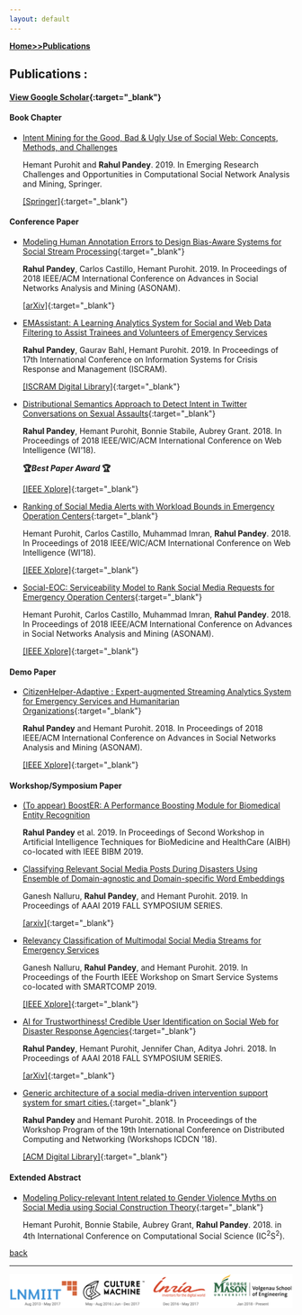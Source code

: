 ```yaml
---
layout: default
---
```

**[Home\>\>](./)[Publications](./publications.html)**
## Publications :

#### [View Google Scholar](https://scholar.google.com/citations?user=fKMSzz0AAAAJ){:target="_blank"}

#### Book Chapter
* [Intent Mining for the Good, Bad & Ugly Use of Social Web: Concepts, Methods, and Challenges](http://ist.gmu.edu/~hpurohit/informatics-lab/papers/snam-chapter-intent-FINAL.pdf)

	Hemant Purohit and **Rahul Pandey**. 2019. In Emerging Research Challenges and Opportunities in Computational Social Network Analysis and Mining, Springer.

	[\[Springer\]](https://doi.org/10.1007/978-3-319-94105-9_1){:target="_blank"}


#### Conference Paper
* [Modeling Human Annotation Errors to Design Bias-Aware Systems for Social Stream Processing](https://arxiv.org/pdf/1907.07228.pdf){:target="_blank"}

	**Rahul Pandey**, Carlos Castillo, Hemant Purohit. 2019. In Proceedings of 2018 IEEE/ACM International Conference on Advances in Social Networks Analysis and Mining (ASONAM).  

	[\[arXiv\]](https://arxiv.org/abs/1907.07228){:target="_blank"}

* [EMAssistant: A Learning Analytics System for Social and Web Data Filtering to Assist Trainees and Volunteers of Emergency Services](http://idl.iscram.org/files/rahulpandey/2019/1795_RahulPandey_etal2019.pdf)

	**Rahul Pandey**, Gaurav Bahl, Hemant Purohit. 2019. In Proceedings of 17th International Conference on Information Systems for Crisis Response and Management (ISCRAM).

	[\[ISCRAM Digital Library\]](http://idl.iscram.org/show.php?record=1795){:target="_blank"}

* [Distributional Semantics Approach to Detect Intent in Twitter Conversations on Sexual Assaults](https://arxiv.org/pdf/1810.01012.pdf){:target="_blank"}

	**Rahul Pandey**, Hemant Purohit, Bonnie Stabile, Aubrey Grant. 2018. In Proceedings of 2018 IEEE/WIC/ACM International Conference on Web Intelligence (WI’18).

	**🏆_Best Paper Award_ 🏆**

	[\[IEEE Xplore\]](https://doi.org/10.1109/WI.2018.00-80){:target="_blank"}

* [Ranking of Social Media Alerts with Workload Bounds in Emergency Operation Centers](https://arxiv.org/pdf/1809.08489.pdf){:target="_blank"}

	Hemant Purohit, Carlos Castillo, Muhammad Imran, **Rahul Pandey**. 2018. In Proceedings of 2018 IEEE/WIC/ACM International Conference on Web Intelligence (WI’18).

	[\[IEEE Xplore\]](https://doi.org/10.1109/WI.2018.00-88){:target="_blank"}

* [Social-EOC: Serviceability Model to Rank Social Media Requests for Emergency Operation Centers](http://chato.cl/papers/purohit_castillo_imran_pandey_2018_social_eoc_social_media_emergency_operation_center.pdf){:target="_blank"}

	Hemant Purohit, Carlos Castillo, Muhammad Imran, **Rahul Pandey**. 2018. In Proceedings of 2018 IEEE/ACM International Conference on Advances in Social Networks Analysis and Mining (ASONAM).  

	[\[IEEE Xplore\]](https://doi.org/10.1109/ASONAM.2018.8508709){:target="_blank"}


#### Demo Paper
* [CitizenHelper-Adaptive : Expert-augmented Streaming Analytics System for Emergency Services and Humanitarian Organizations](https://www.researchgate.net/profile/Hemant_Purohit2/publication/327848833_CitizenHelper-Adaptive_Expert-augmented_Streaming_Analytics_System_for_Emergency_Services_and_Humanitarian_Organizations/links/5ba9729945851574f7e3f7f4/CitizenHelper-Adaptive-Expert-augmented-Streaming-Analytics-System-for-Emergency-Services-and-Humanitarian-Organizations.pdf){:target="_blank"}

	**Rahul Pandey** and Hemant Purohit. 2018. In Proceedings of 2018 IEEE/ACM International Conference on Advances in Social Networks Analysis and Mining (ASONAM).

	[\[IEEE Xplore\]](https://doi.org/10.1109/ASONAM.2018.8508374){:target="_blank"}


#### Workshop/Symposium Paper
* [(To appear) BoostER: A Performance Boosting Module for Biomedical Entity Recognition](./publications.html)

	**Rahul Pandey** et al. 2019. In Proceedings of Second Workshop in Artificial Intelligence Techniques for BioMedicine and HealthCare (AIBH) co-located with IEEE BIBM 2019.

* [Classifying Relevant Social Media Posts During Disasters Using Ensemble of Domain-agnostic and Domain-specific Word Embeddings](https://arxiv.org/pdf/1911.05165.pdf)

	Ganesh Nalluru, **Rahul Pandey**, and Hemant Purohit. 2019. In Proceedings of AAAI 2019 FALL SYMPOSIUM SERIES.

	[\[arxiv\]](https://arxiv.org/abs/1911.05165){:target="_blank"}

* [Relevancy Classification of Multimodal Social Media Streams for Emergency Services](https://arxiv.org/pdf/1907.07240.pdf)

	Ganesh Nalluru, **Rahul Pandey**, and Hemant Purohit. 2019. In Proceedings of the Fourth IEEE Workshop on Smart Service Systems co-located with SMARTCOMP 2019.

	[\[IEEE Xplore\]](https://doi.org/10.1109/SMARTCOMP.2019.00040){:target="_blank"}

* [AI for Trustworthiness! Credible User Identification on Social Web for Disaster Response Agencies](https://arxiv.org/pdf/1810.01013.pdf){:target="_blank"}

	**Rahul Pandey**, Hemant Purohit, Jennifer Chan, Aditya Johri. 2018. In Proceedings of AAAI 2018 FALL SYMPOSIUM SERIES.

	[\[arXiv\]](https://arxiv.org/abs/1810.01013){:target="_blank"}

* [Generic architecture of a social media-driven intervention support system for smart cities.](https://mason.gmu.edu/~rpandey4/scc18-gbv-social.pdf){:target="_blank"}

	**Rahul Pandey** and Hemant Purohit. 2018. In Proceedings of the Workshop Program of the 19th International Conference on Distributed Computing and Networking (Workshops ICDCN '18).

	[\[ACM Digital Library\]](https://doi.org/10.1145/3170521.3170528){:target="_blank"}


#### Extended Abstract
* [Modeling Policy-relevant Intent related to Gender Violence Myths on Social Media using Social Construction Theory](http://mason.gmu.edu/~rpandey4/modeling-gbv-policy-intent-ic2s218.pdf){:target="_blank"}

	Hemant Purohit, Bonnie Stabile, Aubrey Grant, **Rahul Pandey**. 2018. in 4th International Conference on Computational Social Science (IC<sup>2</sup>S<sup>2</sup>).

[back](./)
* * *

![](all_org.png)
